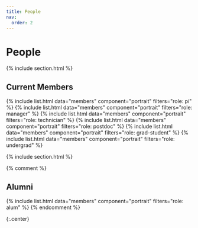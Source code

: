 ```yaml
---
title: People
nav:
  order: 2
---
```


# <i class="fas fa-users"></i>People

{% include section.html %}

## Current Members

{%
  include list.html
  data="members"
  component="portrait"
  filters="role: pi"
%}
{%
  include list.html
  data="members"
  component="portrait"
  filters="role: manager"
%}
{%
  include list.html
  data="members"
  component="portrait"
  filters="role: technician"
%}
{%
  include list.html
  data="members"
  component="portrait"
  filters="role: postdoc"
%}
{%
  include list.html
  data="members"
  component="portrait"
  filters="role: grad-student"
%}
{%
  include list.html
  data="members"
  component="portrait"
  filters="role: undergrad"
%}

{% include section.html %}

{% comment %}

## Alumni

{%
  include list.html
  data="members"
  component="portrait"
  filters="role: alum"
%}
{% endcomment %}

{:.center}
